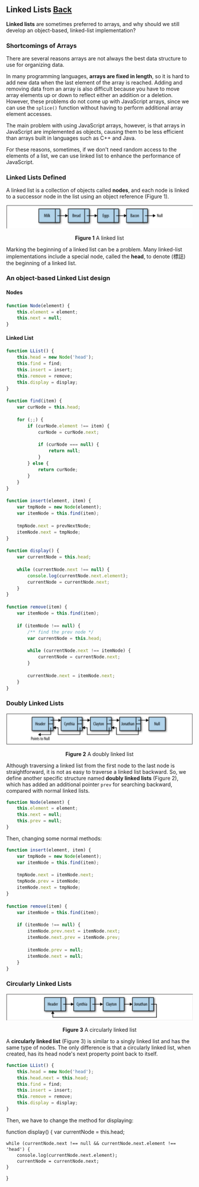 ## Linked Lists [Back](./../data_structure.md)

**Linked lists** are sometimes preferred to arrays, and why should we still develop an object-based, linked-list implementation?

### Shortcomings of Arrays

There are several reasons arrays are not always the best data structure to use for organizing data.

In many programming languages, **arrays are fixed in length**, so it is hard to add new data when the last element of the array is reached. Adding and removing data from an array is also difficult because you have to move array elements up or down to reflect either an addition or a deletion. However, these problems do not come up with JavaScript arrays, since we can use the `splice()` function without having to perform additional array element accesses. 

The main problem with using JavaScript arrays, however, is that arrays in JavaScript are implemented as objects, causing them to be less efficient than arrays built in languages such as C++ and Java.

For these reasons, sometimes, if we don't need random access to the elements of a list, we can use linked list to enhance the performance of JavaScript.

### Linked Lists Defined

A linked list is a collection of objects called **nodes**, and each node is linked to a successor node in the list using an object reference (Figure 1).

<p align="center">
    <img src="./linked_list.png" title="a linked list" alt="a linked list" />
</p>

<p align="center">
    <strong>Figure 1</strong> A linked list
</p>

Marking the beginning of a linked list can be a problem. Many linked-list implementations include a special node, called the **head**, to denote (標誌) the beginning of a linked list. 

### An object-based Linked List design

#### Nodes

```js
function Node(element) {
    this.element = element;
    this.next = null;
}
```

#### Linked List

```js
function LList() {
    this.head = new Node('head');
    this.find = find;
    this.insert = insert;
    this.remove = remove;
    this.display = display;
}

function find(item) {
    var curNode = this.head;
    
    for (;;) {
        if (curNode.element !== item) {
            curNode = curNode.next;
            
            if (curNode === null) {
                return null;
            }
        } else {
            return curNode;
        }
    }
}

function insert(element, item) {
    var tmpNode = new Node(element);
    var itemNode = this.find(item);
    
    tmpNode.next = prevNextNode;
    itemNode.next = tmpNode;
}

function display() {
    var currentNode = this.head;
    
    while (currentNode.next !== null) {
        console.log(currentNode.next.element);
        currentNode = currentNode.next;
    }
}

function remove(item) {
    var itemNode = this.find(item);
    
    if (itemNode !== null) {
        /** find the prev node */
        var currentNode = this.head;
        
        while (currentNode.next !== itemNode) {
            currentNode = currentNode.next;
        }
        
        currentNode.next = itemNode.next;
    }
}
```

### Doubly Linked Lists

<p align="center">
    <img src="./doubly_linked_lists.png" title="a doubly linked list" alt="a doubly linked list" />
</p>

<p align="center">
    <strong>Figure 2</strong> A doubly linked list
</p>

Although traversing a linked list from the first node to the last node is straightforward, it is not as easy to traverse a linked list backward. So, we define another specific structure named **doubly linked lists** (Figure 2), which has added an additional pointer `prev` for searching backward, compared with normal linked lists.

```js
function Node(element) {
    this.element = element;
    this.next = null;
    this.prev = null;
}
```

Then, changing some normal methods:

```js
function insert(element, item) {
    var tmpNode = new Node(element);
    var itemNode = this.find(item);
 
    tmpNode.next = itemNode.next;
    tmpNode.prev = itemNode;
    itemNode.next = tmpNode;
}

function remove(item) {
    var itemNode = this.find(item);
    
    if (itemNode !== null) {
        itemNode.prev.next = itemNode.next;
        itemNode.next.prev = itemNode.prev;
        
        itemNode.prev = null;
        itemNode.next = null;
    }
}
```

### Circularly Linked Lists

<p align="center">
    <img src="./circularly_linked_lists.png" title="a circularly linked list" alt="a circularly linked list" />
</p>

<p align="center">
    <strong>Figure 3</strong> A circularly linked list
</p>

A **circularly linked list** (Figure 3) is similar to a singly linked list and has the same type of nodes. The only difference is that a circularly linked list, when created, has its head node's next property point back to itself.

```js
function LList() {
    this.head = new Node('head');
    this.head.next = this.head;
    this.find = find;
    this.insert = insert;
    this.remove = remove;
    this.display = display;
}
```

Then, we have to change the method for displaying:

function display() {
    var currentNode = this.head;
    
    while (currentNode.next !== null && currentNode.next.element !== 'head') {
        console.log(currentNode.next.element);
        currentNode = currentNode.next;
    }
}

